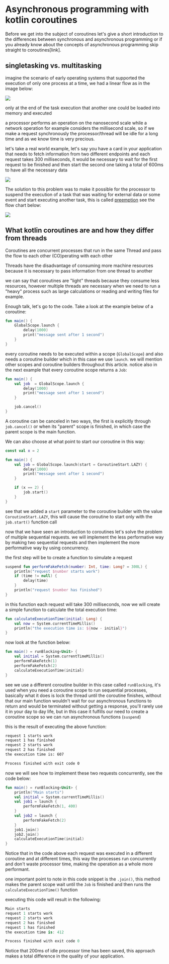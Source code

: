 # Asynchronous programming with kotlin coroutines

  Before we get into the subject of coroutines let's give a short introduction to the differences between synchronous and asynchronous programming or if you already know about the concepts of asynchronous programming skip straight to coroutines[link].

  ## singletasking vs. multitasking

  imagine the scenario of early operating systems that supported the execution of only one process at a time, we had a linear flow as in the image below:

  ![](./synchronous_programming.png)

  only at the end of the task execution that another one could be loaded into memory and executed

  a processor performs an operation on the nanosecond scale while a network operation for example considers the millisecond scale, so if we make a request synchronously the processor/thread will be idle for a long time and as we know time is very precious.

  let's take a real world example, let's say you have a card in your application that needs to fetch information from two different endpoints and each request takes 300 milliseconds, it would be necessary to wait for the first request to be finished and then start the second one taking a total of 600ms to have all the necessary data

  ![](./synchronous_network_request.png)

  The solution to this problem was to make it possible for the processor to suspend the execution of a task that was waiting for external data or some event and start executing another task, this is called [preemption](https://www.geeksforgeeks.org/preemptive-and-non-preemptive-scheduling/)
  see the flow chart below:

![](./preemption.png)

## What kotlin coroutines are and how they differ from threads

Coroutines are concurrent processes that run in the same Thread and pass the flow to each other (CO)perating with each other

Threads have the disadvantage of consuming more machine resources because it is necessary to pass information from one thread to another

we can say that coroutines are "light" threads because they consume less resources, however multiple threads are necessary when we need to run a "heavy" process such as large calculations or reading and writing files for example.

Enough talk, let's go to the code. Take a look at the example below of a coroutine:

```kotlin
fun main() {
    GlobalScope.launch {
        delay(1000)
        print("message sent after 1 second")
    }
}
```

every coroutine needs to be executed within a scope (`GlobalScope`) and also needs a coroutine builder which in this case we use `launch`. we will mention other scopes and coroutine builders throughout this article. notice also in the next example that every coroutine scope returns a `Job`:

```kotlin
fun main() {
    val job  = GlobalScope.launch {
        delay(1000)
        print("message sent after 1 second")
    }

    job.cancel()
}
```
A coroutine can be canceled in two ways, the first is explicitly through `job.cancel()` or when its "parent" scope is finished, in which case the parent scope is the main function.

We can also choose at what point to start our coroutine in this way:

```kotlin
const val x = 2

fun main() {
    val job = GlobalScope.launch(start = CoroutineStart.LAZY) {
        delay(1000)
        print("message sent after 1 second")
    }

    if (x == 2) {
        job.start()
    }
}
```

see that we added a `start` parameter to the coroutine builder with the value `CoroutineStart.LAZY`, this will cause the coroutine to start only with the `job.start()` function call

now that we have seen an introduction to coroutines let's solve the problem of multiple sequential requests. we will implement the less performative way by making two sequential requests and then implement the more performative way by using concurrency.

the first step will be to create a function to simulate a request

```kotlin
suspend fun performFakeFetch(number: Int, time: Long? = 300L) {
    println("request $number starts work")
    if (time != null) {
        delay(time)
    }
    println("request $number has finished")
}

```

in this function each request will take 300 milliseconds, now we will create a simple function to calculate the total execution time:

```kotlin
fun calculateExecutionTime(initial: Long) {
    val now = System.currentTimeMillis()
    println("the execution time is: ${now - initial}")
}
```

now look at the function below:
```kotlin
fun main() = runBlocking<Unit> {
    val initial = System.currentTimeMillis()
    performFakeFetch(1)
    performFakeFetch(2)
    calculateExecutionTime(initial)
}
```

see we use a different coroutine builder in this case called `runBlocking`, it's used when you need a coroutine scope to run sequential processes, basically what it does is lock the thread until the coroutine finishes, without that our main function wouldn't wait for our asynchronous functions to return and would be terminated without getting a response, you'll rarely use it in your day to day life, but in this case it fulfills our need to create a coroutine scope so we can run asynchronous functions (`suspend`)

this is the result of executing the above function:
```bash
request 1 starts work
request 1 has finished
request 2 starts work
request 2 has finished
the execution time is: 607

Process finished with exit code 0
```

now we will see how to implement these two requests concurrently, see the code below:

```kotlin
fun main() = runBlocking<Unit> {
    println("Main starts")
    val initial = System.currentTimeMillis()
    val job1 = launch {
        performFakeFetch(1, 400)
    }
    val job2 = launch {
        performFakeFetch(2)
    }
    job1.join()
    job2.join()
    calculateExecutionTime(initial)
}
```

Notice that in the code above each request was executed in a different coroutine and at different times, this way the processes run concurrently and don't waste processor time, making the operation as a whole more performant.

one important point to note in this code snippet is the `.join()`, this method makes the parent scope wait until the `Job` is finished and then runs the `calculateExecutionTime()` function

executing this code will result in the following:

```kotlin
Main starts
request 1 starts work
request 2 starts work
request 2 has finished
request 1 has finished
the execution time is: 412

Process finished with exit code 0
```

Notice that 200ms of idle processor time has been saved, this approach makes a total difference in the quality of your application.










